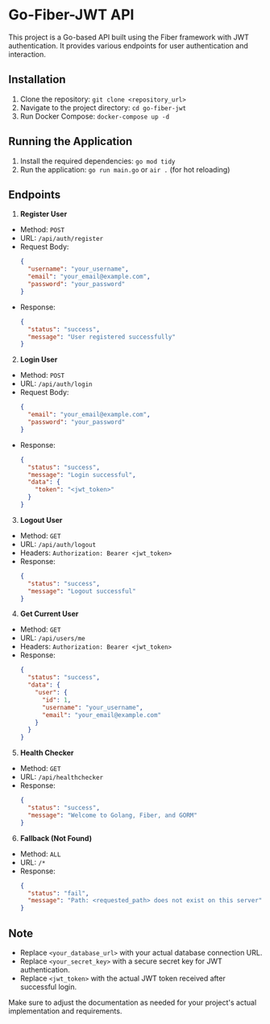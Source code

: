 # Go-Fiber-JWT API

This project is a Go-based API built using the Fiber framework with JWT authentication. It provides various endpoints for user authentication and interaction.

## Installation

1. Clone the repository: `git clone <repository_url>`
2. Navigate to the project directory: `cd go-fiber-jwt`
4. Run Docker Compose: `docker-compose up -d`

## Running the Application

1. Install the required dependencies: `go mod tidy`
2. Run the application: `go run main.go` or `air .` (for hot reloading)

## Endpoints

1. **Register User**
- Method: `POST`
- URL: `/api/auth/register`
- Request Body:
  ```json
  {
    "username": "your_username",
    "email": "your_email@example.com",
    "password": "your_password"
  }
  ```
- Response:
  ```json
  {
    "status": "success",
    "message": "User registered successfully"
  }
  ```

2. **Login User**
- Method: `POST`
- URL: `/api/auth/login`
- Request Body:
  ```json
  {
    "email": "your_email@example.com",
    "password": "your_password"
  }
  ```
- Response:
  ```json
  {
    "status": "success",
    "message": "Login successful",
    "data": {
      "token": "<jwt_token>"
    }
  }
  ```

3. **Logout User**
- Method: `GET`
- URL: `/api/auth/logout`
- Headers: `Authorization: Bearer <jwt_token>`
- Response:
  ```json
  {
    "status": "success",
    "message": "Logout successful"
  }
  ```

4. **Get Current User**
- Method: `GET`
- URL: `/api/users/me`
- Headers: `Authorization: Bearer <jwt_token>`
- Response:
  ```json
  {
    "status": "success",
    "data": {
      "user": {
        "id": 1,
        "username": "your_username",
        "email": "your_email@example.com"
      }
    }
  }
  ```

5. **Health Checker**
- Method: `GET`
- URL: `/api/healthchecker`
- Response:
  ```json
  {
    "status": "success",
    "message": "Welcome to Golang, Fiber, and GORM"
  }
  ```

6. **Fallback (Not Found)**
- Method: `ALL`
- URL: `/*`
- Response:
  ```json
  {
    "status": "fail",
    "message": "Path: <requested_path> does not exist on this server"
  }
  ```

## Note

- Replace `<your_database_url>` with your actual database connection URL.
- Replace `<your_secret_key>` with a secure secret key for JWT authentication.
- Replace `<jwt_token>` with the actual JWT token received after successful login.

Make sure to adjust the documentation as needed for your project's actual implementation and requirements.

